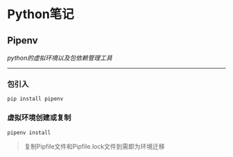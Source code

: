 # Python笔记

## Pipenv

_python的虚拟环境以及包依赖管理工具_

***

### 包引入

`pip install pipenv`

### 虚拟环境创建或复制

`pipenv install`

> 复制Pipfile文件和Pipfile.lock文件到需即为环境迁移